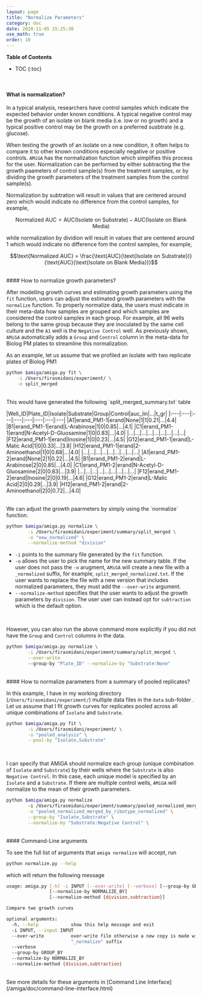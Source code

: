```yaml
---
layout: page
title: "Normalize Parameters"
category: doc
date: 2020-11-05 15:25:38
use_math: true
order: 10
---
```

<!-- AMiGA is covered under the GPL-3 license -->
**Table of Contents**

* TOC
{:toc}

<br />

#### What is normalization?

In a typical analysis, researchers have control samples which indicate the expected behavior under known conditions. A typical negative control may be the growth of an isolate on blank media (i.e. low or no growth) and a typical positive control may be the growth on a preferred susbtrate (e.g. glucose). 

When testing the growth of an isolate on a new condition, it often helps to compare it to other known conditions especially negative or positive controls. `AMiGA` has the normalization function which simplifies this process for the user. Normalization can be performed by either subtracting the the growth paameters of control sample(s) from the treatment samples, or by dividing the growth parameters of the treatment samples from the control sample(s). 

Normalization by subtration will result in values that are centered around zero which would indicate no difference from the control samples, for example,

$$\text{Normalized AUC} = \text{AUC}(\text{Isolate on Substrate}) - \text{AUC}(\text{Isolate on Blank Media})$$

while normalization by dividion will result in values that are centered around 1 which would indicate no difference fom the control samples, for example, 

$$\text{Normalized AUC} = \frac{\text{AUC}(\text{Isolate on Substrate})}{\text{AUC}(\text{Isolate on Blank Media})}$$

<br />
#### How to normalize growth parameters?

After modelling growth curves and estimating growth parameters using the `fit` function, users can adjust the estimated growth parameters with the `normalize` function. To properly normalize data, the users must indicate in their meta-data how samples are grouped and which samples are considered the control samples in each group. For example, all 96 wells belong to the same group because they are inoculated by the same cell culture and the `A1` well is the `Negative Control` well. As previously shown, `AMiGA` automatically adds a `Group` and `Control` column in the meta-data for Biolog PM plates to streamline this normalization. 

As an example, let us assume that we profiled an isolate with two replicate plates of Biolog PM1

```bash
python $amiga/amiga.py fit \
	-i /Users/firasmidani/experiment/ \
	-o split_merged
```

<br />
This would have generated the following `split_merged_summary.txt` table

|Well_ID|Plate_ID|Isolate|Substrate|Group|Control|auc_lin|...|t_gr|
|:---|:---|:---|:---|:---|:---|:---|:---|
|A1|erand_PM1-1|erand|None|1|1|0.21|...|4.4|
|B1|erand_PM1-1|erand|L-Arabinose|1|0|0.85|...|4.1|
|C1|erand_PM1-1|erand|N-Acetyl-D-Gluosamine|1|0|0.83|...|4.0|
|...|...|...|...|...|...|...|...|...|
|F12|erand_PM1-1|erand|Inosine|1|0|0.23|...|4.5|
|G12|erand_PM1-1|erand|L-Malic Acid|1|0|0.33|...|3.8|
|H12|erand_PM1-1|erand|2-Aminoethanol|1|0|0.68|...|4.0|
|...|...|...|...|...|...|...|...|...|
|A1|erand_PM1-2|erand|None|2|1|0.22|...|4.5|
|B1|erand_PM1-2|erand|L-Arabinose|2|0|0.85|...|4.0|
|C1|erand_PM1-2|erand|N-Acetyl-D-Gluosamine|2|0|0.83|...|3.9|
|...|...|...|...|...|...|...|...|...|
|F12|erand_PM1-2|erand|Inosine|2|0|0.19|...|4.6|
|G12|erand_PM1-2|erand|L-Malic Acid|2|0|0.29|...|3.9|
|H12|erand_PM1-2|erand|2-Aminoethanol|2|0|0.72|...|4.0|

<br />
We can adjust the growth paarmeters by simply using the `normalize` function.

```bash
python $amiga/amiga.py normalize \
        -i /Users/firasmidani/experiment/summary/split_merged \
        -o "new_normalized" \
        --normalize-method "division"
```          
- `-i` points to the summary file generated by the `fit` function.
- `-o` allows the user to pick the name for the new summary table. If the user does not pass the `-o` arugment, `AMiGA` will create a new file with a `_normalized` suffix, for example, `split_merged_normalized.txt`. If the user wants to replace the file with a new version that includes normalized parameters, they must add the `--over-write` argument. 
- `--normalize-method` specifies that the user wants to adjust the growth parameters by `division`. The user user can instead opt for `subtraction` which is the default option.

<br />

However, you can also run the above command more explicitly if you did not have the `Group` and `Control` columns in the data. 


```bash
python $amiga/amiga.py normalize \
        -i /Users/firasmidani/experiment/summary/split_merged \
        --over-write
        --group-by "Plate_ID" --normalize-by "Substrate:None"
```          

<br />
#### How to normalize parameters from a summary of pooled replicates?

In this example, I have in my working directory (`/Users/firasmidani/experiment/`) multiple data files in the `data` sub-folder . Let us assume that I fit growth curves for replicates pooled across all unique combinations of `Isolate` and `Substrate`.


```bash
python $amiga/amiga.py fit \
        -i /Users/firasmidani/experiment/ \
        -o "pooled_analysis" \
        --pool-by "Isolate,Substrate"
```

<br/>

I can specify that AMiGA should normalize each group (unique combination of `Isolate` and `Substrate`) by their wells where the `Substrate` is also `Negative Control`. In this case, each unique model is specified by an `Isolate` and a `Substrate`. If there are multiple control wells, `AMiGA` will normalize to the mean of their growth parameters.


```bash
python $amiga/amiga.py normalize
        -i /Users/firasmidani/experiment/summary/pooled_normalized_merged_by_ribotype \
        -o "pooled_normalized_merged_by_ribotype_normalized" \
        --group-by "Isolate,Substrate" \
        --normalize-by "Substrate:Negative Control" \
```

<br />
#### Command-Line arguments

To see the full list of arguments that `amiga normalize` will accept, run

```bash
python normalize.py --help
```
which will return the following message

```bash
usage: amiga.py [-h] -i INPUT [--over-write] [--verbose] [--group-by GROUP_BY]
                [--normalize-by NORMALIZE_BY]
                [--normalize-method {division,subtraction}]

Compare two growth curves

optional arguments:
  -h, --help            show this help message and exit
  -i INPUT, --input INPUT
  --over-write          over-write file otherwise a new copy is made with
                        "_normalize" suffix
  --verbose
  --group-by GROUP_BY
  --normalize-by NORMALIZE_BY
  --normalize-method {division,subtraction}
```

<br/>
See more details for these arguments in [Command Line Interface](/amiga/doc/command-line-interface.html)

